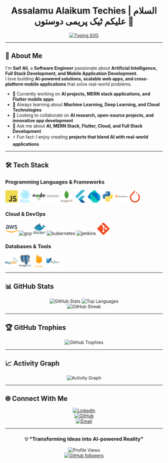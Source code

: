 <div align="center">
  
# Assalamu Alaikum Techies | السلام علیکم ٹیک پریمی دوستوں  👋


[![Typing SVG](https://readme-typing-svg.herokuapp.com?font=Fira+Code&pause=1000&color=2E9EF7&center=true&vCenter=true&width=435&lines=AI+Engineer;Full+Stack+MERN+Developer;Flutter+Mobile+App+Developer;Software+Engineer;Always+Learning+%26+Building)](https://git.io/typing-svg)

</div>

---

## 🚀 About Me

I'm **Saif Ali**, a **Software Engineer** passionate about **Artificial Intelligence, Full Stack Development, and Mobile Application Development**.  
I love building **AI-powered solutions, scalable web apps, and cross-platform mobile applications** that solve real-world problems.  

- 🔭 Currently working on **AI projects, MERN stack applications, and Flutter mobile apps**  
- 🌱 Always learning about **Machine Learning, Deep Learning, and Cloud Technologies**  
- 👯 Looking to collaborate on **AI research, open-source projects, and innovative app development**  
- 💬 Ask me about **AI, MERN Stack, Flutter, Cloud, and Full Stack Development**  
- ⚡ Fun fact: I enjoy creating **projects that blend AI with real-world applications**  

---

## 🛠️ Tech Stack

### **Programming Languages & Frameworks**
<p align="left">
  <img src="https://raw.githubusercontent.com/devicons/devicon/master/icons/javascript/javascript-original.svg" alt="javascript" width="40" height="40"/>
  <img src="https://raw.githubusercontent.com/devicons/devicon/master/icons/react/react-original-wordmark.svg" alt="react" width="40" height="40"/>
  <img src="https://raw.githubusercontent.com/devicons/devicon/master/icons/nodejs/nodejs-original-wordmark.svg" alt="nodejs" width="40" height="40"/>
  <img src="https://raw.githubusercontent.com/devicons/devicon/master/icons/express/express-original-wordmark.svg" alt="express" width="40" height="40"/>
  <img src="https://raw.githubusercontent.com/devicons/devicon/master/icons/mongodb/mongodb-original-wordmark.svg" alt="mongodb" width="40" height="40"/>
  <img src="https://raw.githubusercontent.com/devicons/devicon/master/icons/flutter/flutter-original.svg" alt="flutter" width="40" height="40"/>
  <img src="https://raw.githubusercontent.com/devicons/devicon/master/icons/dart/dart-original.svg" alt="dart" width="40" height="40"/>
  <img src="https://raw.githubusercontent.com/devicons/devicon/master/icons/python/python-original.svg" alt="python" width="40" height="40"/>
  <img src="https://raw.githubusercontent.com/devicons/devicon/master/icons/tensorflow/tensorflow-original-wordmark.svg" alt="tensorflow" width="40" height="40"/>
  <img src="https://raw.githubusercontent.com/devicons/devicon/master/icons/pytorch/pytorch-original.svg" alt="pytorch" width="40" height="40"/>
</p>

### **Cloud & DevOps**
<p align="left">
  <img src="https://raw.githubusercontent.com/devicons/devicon/master/icons/amazonwebservices/amazonwebservices-original-wordmark.svg" alt="aws" width="40" height="40"/>
  <img src="https://www.vectorlogo.zone/logos/google_cloud/google_cloud-icon.svg" alt="gcp" width="40" height="40"/>
  <img src="https://raw.githubusercontent.com/devicons/devicon/master/icons/docker/docker-original-wordmark.svg" alt="docker" width="40" height="40"/>
  <img src="https://www.vectorlogo.zone/logos/kubernetes/kubernetes-icon.svg" alt="kubernetes" width="40" height="40"/>
  <img src="https://www.vectorlogo.zone/logos/jenkins/jenkins-icon.svg" alt="jenkins" width="40" height="40"/>
  <img src="https://raw.githubusercontent.com/devicons/devicon/master/icons/git/git-original.svg" alt="git" width="40" height="40"/>
</p>

### **Databases & Tools**
<p align="left">
  <img src="https://raw.githubusercontent.com/devicons/devicon/master/icons/mysql/mysql-original-wordmark.svg" alt="mysql" width="40" height="40"/>
  <img src="https://raw.githubusercontent.com/devicons/devicon/master/icons/postgresql/postgresql-original-wordmark.svg" alt="postgresql" width="40" height="40"/>
  <img src="https://raw.githubusercontent.com/devicons/devicon/master/icons/firebase/firebase-plain-wordmark.svg" alt="firebase" width="40" height="40"/>
  <img src="https://raw.githubusercontent.com/devicons/devicon/master/icons/sqlite/sqlite-original-wordmark.svg" alt="sqlite" width="40" height="40"/>
</p>

---

## 📊 GitHub Stats

<div align="center">
  <img src="https://github-readme-stats.vercel.app/api?username=saifaliy&show_icons=true&theme=tokyonight&hide_border=true&count_private=true" alt="GitHub Stats" height="165">
  <img src="https://github-readme-stats.vercel.app/api/top-langs/?username=saifaliy&layout=compact&theme=tokyonight&hide_border=true" alt="Top Languages" height="165">
</div>

<div align="center">
  <img src="https://github-readme-streak-stats.herokuapp.com/?user=saifaliy&theme=tokyonight&hide_border=true" alt="GitHub Streak" width="400">
</div>

---

## 🏆 GitHub Trophies
<div align="center">
  <img src="https://github-profile-trophy.vercel.app/?username=saifaliy&theme=tokyonight&no-frame=true&no-bg=true&margin-w=4" alt="GitHub Trophies">
</div>

---

## 📈 Activity Graph
<div align="center">
  <img src="https://github-readme-activity-graph.vercel.app/graph?username=saifaliy&theme=tokyo-night&hide_border=true" alt="Activity Graph">
</div>

---

## 🌐 Connect With Me

<div align="center">
  
[![LinkedIn](https://img.shields.io/badge/LinkedIn-Connect-blue?style=for-the-badge&logo=linkedin&logoColor=white)](https://linkedin.com/in/saifaliy)  
[![GitHub](https://img.shields.io/badge/GitHub-Follow-black?style=for-the-badge&logo=github&logoColor=white)](https://github.com/saifaliy)  
[![Email](https://img.shields.io/badge/Email-Contact-red?style=for-the-badge&logo=gmail&logoColor=white)](mailto:mrsaifie.512@gmail.com)

</div>

---

<div align="center">
  
### 💡 "Transforming Ideas into AI-powered Reality" 

![Profile Views](https://komarev.com/ghpvc/?username=saifaliy&color=brightgreen&style=flat-square)  
[![GitHub followers](https://img.shields.io/github/followers/saifaliy?label=Follow&style=social)](https://github.com/saifaliy)

</div>
